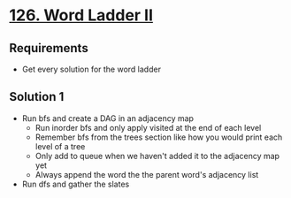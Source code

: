 # [126. Word Ladder II](https://leetcode.com/problems/word-ladder-ii/)

## Requirements

- Get every solution for the word ladder

## Solution 1

- Run bfs and create a DAG in an adjacency map
  - Run inorder bfs and only apply visited at the end of each level
  - Remember bfs from the trees section like how you would print each level of a tree
  - Only add to queue when we haven't added it to the adjacency map yet
  - Always append the word the the parent word's adjacency list
- Run dfs and gather the slates
